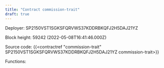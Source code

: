 ```yaml
---
title: "Contract commission-trait"
draft: true
---
```

Deployer: SP2150VST1SGKSFQRVWS37KDDRBKQFJ2H5DAJ21YZ


 



Block height: 59242 (2022-05-08T16:41:46.000Z)

Source code: {{<contractref "commission-trait" SP2150VST1SGKSFQRVWS37KDDRBKQFJ2H5DAJ21YZ commission-trait>}}

Functions:


